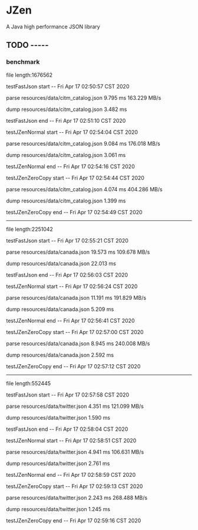 # JZen
A Java high performance JSON library

## TODO -----

### benchmark

file length:1676562

testFastJson start -- Fri Apr 17 02:50:57 CST 2020

parse resources/data/citm_catalog.json    9.795 ms    163.229 MB/s
   
dump resources/data/citm_catalog.json    3.482 ms
    
testFastJson end -- Fri Apr 17 02:51:10 CST 2020


testJZenNormal start -- Fri Apr 17 02:54:04 CST 2020

parse resources/data/citm_catalog.json    9.084 ms    176.018 MB/s
   
dump resources/data/citm_catalog.json    3.061 ms
    
testJZenNormal end -- Fri Apr 17 02:54:16 CST 2020


testJZenZeroCopy start -- Fri Apr 17 02:54:44 CST 2020

parse resources/data/citm_catalog.json    4.074 ms    404.286 MB/s
   
dump resources/data/citm_catalog.json    1.399 ms
    
testJZenZeroCopy end -- Fri Apr 17 02:54:49 CST 2020


----------------------------------------------------------------------------------------------------------------

file length:2251042

testFastJson start -- Fri Apr 17 02:55:21 CST 2020

parse resources/data/canada.json    19.573 ms    109.678 MB/s
   
dump resources/data/canada.json    22.013 ms
    
testFastJson end -- Fri Apr 17 02:56:03 CST 2020


testJZenNormal start -- Fri Apr 17 02:56:24 CST 2020

parse resources/data/canada.json    11.191 ms    191.829 MB/s
   
dump resources/data/canada.json    5.209 ms
    
testJZenNormal end -- Fri Apr 17 02:56:41 CST 2020


testJZenZeroCopy start -- Fri Apr 17 02:57:00 CST 2020

parse resources/data/canada.json    8.945 ms    240.008 MB/s
   
dump resources/data/canada.json    2.592 ms
    
testJZenZeroCopy end -- Fri Apr 17 02:57:12 CST 2020


----------------------------------------------------------------------------------------------------------------

file length:552445

testFastJson start -- Fri Apr 17 02:57:58 CST 2020

parse resources/data/twitter.json    4.351 ms    121.099 MB/s
   
dump resources/data/twitter.json    1.590 ms
    
testFastJson end -- Fri Apr 17 02:58:04 CST 2020


testJZenNormal start -- Fri Apr 17 02:58:51 CST 2020

parse resources/data/twitter.json    4.941 ms    106.631 MB/s
   
dump resources/data/twitter.json    2.761 ms
    
testJZenNormal end -- Fri Apr 17 02:58:59 CST 2020


testJZenZeroCopy start -- Fri Apr 17 02:59:13 CST 2020

parse resources/data/twitter.json    2.243 ms    268.488 MB/s
   
dump resources/data/twitter.json    1.245 ms
    
testJZenZeroCopy end -- Fri Apr 17 02:59:16 CST 2020

